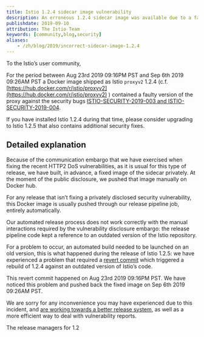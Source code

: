 ```yaml
---
title: Istio 1.2.4 sidecar image vulnerability
description: An erroneous 1.2.4 sidecar image was available due to a faulty release operation.
publishdate: 2019-09-10
attribution: The Istio Team
keywords: [community,blog,security]
aliases:
    - /zh/blog/2019/incorrect-sidecar-image-1.2.4
---
```

To the Istio’s user community,

For the period between Aug 23rd 2019 09:16PM PST and Sep 6th 2019 09:26AM PST a Docker image shipped as Istio `proxyv2` 1.2.4 (c.f. [https://hub.docker.com/r/istio/proxyv2](https://hub.docker.com/r/istio/proxyv2) ) contained a faulty version of the proxy against the security bugs [ISTIO-SECURITY-2019-003 and ISTIO-SECURITY-2019-004](/news/security/istio-security-2019-003-004/).

If you have installed Istio 1.2.4 during that time, please consider upgrading to Istio 1.2.5 that also contains additional security fixes.

## Detailed explanation

Because of the communication embargo that we have exercised when fixing the recent HTTP2 DoS vulnerabilities, as it is usual for this type of release, we have built, in advance, a fixed image of the sidecar privately. At the moment of the public disclosure, we pushed that image manually on Docker hub.

For any release that isn’t fixing a privately disclosed security vulnerability, this Docker image is usually pushed through our release pipeline job, entirely automatically.

Our automated release process does not work correctly with the manual interactions required by the vulnerability disclosure embargo: the release pipeline code kept a reference to an outdated version of the Istio repository.

For a problem to occur, an automated build needed to be launched on an old version, this is what happened during the release of Istio 1.2.5: we have experienced a problem that required a [revert commit](https://github.com/istio-releases/pipeline/commit/635d276ad7eac01bef9c3f195520a0f722626c0f) which triggered a rebuild of 1.2.4 against an outdated version of Istio’s code.

This revert commit happened on Aug 23rd 2019 09:16PM PST.
We have noticed this problem and pushed back the fixed image on Sep 6th 2019 09:26AM PST.

We are sorry for any inconvenience you may have experienced due to this incident, and [are working towards a better release system](https://github.com/istio/istio/issues/16887), as well as a more efficient way to deal with vulnerability reports.

The release managers for 1.2
